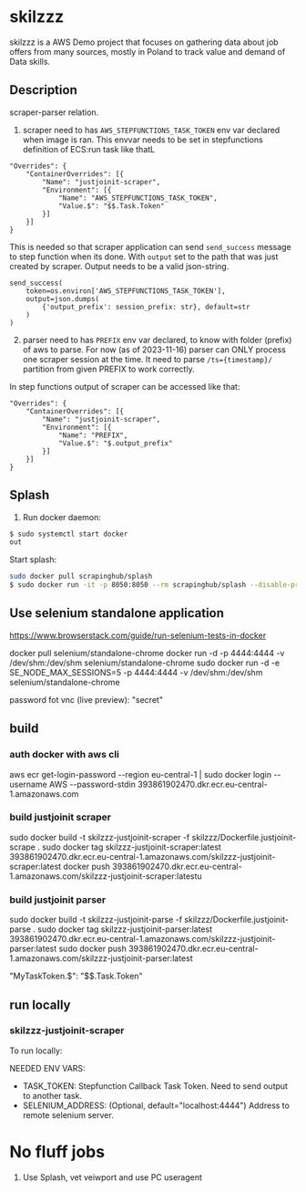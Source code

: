 # skilzzz

skilzzz is a AWS Demo project that focuses on gathering data about job offers from many sources, mostly in Poland to track value and demand of Data skills.


## Description

scraper-parser relation.
1. scraper need to has `AWS_STEPFUNCTIONS_TASK_TOKEN` env var declared when image is ran. 
This envvar needs to be set in stepfunctions definition of ECS:run task like thatL

```
"Overrides": {
    "ContainerOverrides": [{
        "Name": "justjoinit-scraper",
        "Environment": [{
            "Name": "AWS_STEPFUNCTIONS_TASK_TOKEN",
            "Value.$": "$$.Task.Token"
        }]
    }]
}
```

This is needed so that scraper application can send `send_success` message to step function
when its done. With `output` set to the path that was just created by scraper. Output needs to 
be a valid json-string.

```
send_success(
    token=os.environ['AWS_STEPFUNCTIONS_TASK_TOKEN'],
    output=json.dumps(
        {'output_prefix': session_prefix: str}, default=str
    )
)
```

2. parser need to has `PREFIX` env var declared, to know with folder (prefix) of aws
to parse. For now (as of 2023-11-16) parser can ONLY process one scraper session
at the time. It need to parse `/ts={timestamp}/` partition from given PREFIX to work
correctly.

In step functions output of scraper can be accessed like that:
```
"Overrides": {
    "ContainerOverrides": [{
        "Name": "justjoinit-scraper",
        "Environment": [{
            "Name": "PREFIX",
            "Value.$": "$.output_prefix"
        }]
    }]
}
```


## Splash

1. Run docker daemon:

```bash
$ sudo systemctl start docker
out
```

Start splash:

```bash
sudo docker pull scrapinghub/splash
$ sudo docker run -it -p 8050:8050 --rm scrapinghub/splash --disable-private-mode
```


## Use selenium standalone application
https://www.browserstack.com/guide/run-selenium-tests-in-docker

docker pull selenium/standalone-chrome
docker run -d -p 4444:4444 -v /dev/shm:/dev/shm selenium/standalone-chrome
sudo docker run -d -e SE_NODE_MAX_SESSIONS=5 -p 4444:4444 -v /dev/shm:/dev/shm selenium/standalone-chrome

password fot vnc (live preview): "secret"

## build

### auth docker with aws cli

aws ecr get-login-password --region eu-central-1 | sudo docker login --username AWS --password-stdin 393861902470.dkr.ecr.eu-central-1.amazonaws.com

### build justjoinit scraper

sudo docker build -t skilzzz-justjoinit-scraper -f skilzzz/Dockerfile.justjoinit-scrape .
sudo docker tag skilzzz-justjoinit-scraper:latest 393861902470.dkr.ecr.eu-central-1.amazonaws.com/skilzzz-justjoinit-scraper:latest
docker push 393861902470.dkr.ecr.eu-central-1.amazonaws.com/skilzzz-justjoinit-scraper:latestu


### build justjoinit parser

sudo docker build -t skilzzz-justjoinit-parse -f skilzzz/Dockerfile.justjoinit-parse .
sudo docker tag skilzzz-justjoinit-parser:latest 393861902470.dkr.ecr.eu-central-1.amazonaws.com/skilzzz-justjoinit-parser:latest
sudo docker push 393861902470.dkr.ecr.eu-central-1.amazonaws.com/skilzzz-justjoinit-parser:latest

"MyTaskToken.$": "$$.Task.Token"

## run locally

### skilzzz-justjoinit-scraper

To run locally:

NEEDED ENV VARS:

- TASK_TOKEN: Stepfunction Callback Task Token. Need to send output to another task.
- SELENIUM_ADDRESS: (Optional, default="localhost:4444") Address to remote selenium server.


# No fluff jobs
1. Use Splash, vet veiwport and use PC useragent